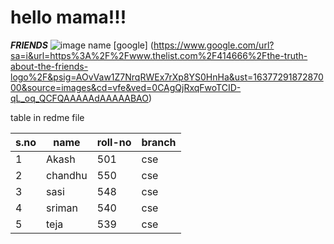 
# hello mama!!!

***FRIENDS***
![image name](https://www.google.com/search?q=friends+logo&rlz=1C1SQJL_enIN893IN893&tbm=isch&source=iu&ictx=1&fir=QHY5FlHmHfs0fM%252Cd3fQ85iOFWIraM%252C_%253BOpWZJ751d4FrRM%252CY2o85eFatCML9M%252C_%253B7Ytyobu0EMs1VM%252CeFuyiNtUqLm4PM%252C_%253BIvgWTZw7hEstxM%252Ce0X7CRZ3jYQavM%252C_%253BWgTkCuBFGrpF8M%252C2A47o5rS4VqZJM%252C_%253BZu768nKwWsG1bM%252Cr0JCX2PkRjvJwM%252C_%253BTXHyUYCkuRWHkM%252CkAMnZB66kbU5aM%252C_%253Bmwjpp_V1B4GBWM%252CXCL18V2GKs3fmM%252C_%253BhNgF-913PudjsM%252CR8mhho4Sxq2v8M%252C_%253B2nTo3cmRNVbPbM%252CIz1tnm6gGqs7qM%252C_%253BxsVEmsN3Z-4nxM%252Chm2KPvRE8d8IyM%252C_%253BT2UWUX9pvZGazM%252CuzquAgPFxyXQ2M%252C_%253BVybxxOfRWcsZ-M%252CtZzL1kcXrgaWWM%252C_%253BcjbNhkgGHmro3M%252CY2o85eFatCML9M%252C_&vet=1&usg=AI4_-kSRNtfkk0IVrKwyA2Qd3ivzQcgpKg&sa=X&sqi=2&ved=2ahUKEwiyuIXf1q30AhVvhf0HHchDACoQ9QF6BAgDEAE#imgrc=QHY5FlHmHfs0fM)
[google] (https://www.google.com/url?sa=i&url=https%3A%2F%2Fwww.thelist.com%2F414666%2Fthe-truth-about-the-friends-logo%2F&psig=AOvVaw1Z7NrqRWEx7rXp8YS0HnHa&ust=1637729187287000&source=images&cd=vfe&ved=0CAgQjRxqFwoTCID-qL_oq_QCFQAAAAAdAAAAABAO)

table in redme file

|s.no| name| roll-no|branch|
|----|-----|--------|------|
|1|Akash|501|cse|
|2|chandhu|550|cse|
|3|sasi|548|cse|
|4|sriman|540|cse|
|5|teja|539|cse|
